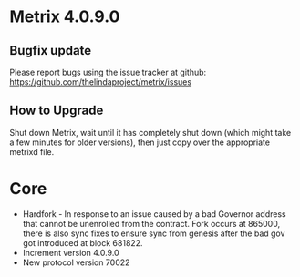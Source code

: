 # Metrix 4.0.9.0

## Bugfix update

Please report bugs using the issue tracker at github: https://github.com/thelindaproject/metrix/issues

## How to Upgrade
Shut down Metrix, wait until it has completely shut down (which might take a few minutes
for older versions), then just copy over the appropriate metrixd file.

# Core

- Hardfork - In response to an issue caused by a bad Governor address that cannot be unenrolled from the contract. Fork occurs at 865000, there is also sync fixes to ensure sync from genesis after the bad gov got introduced at block 681822.
- Increment version 4.0.9.0
- New protocol version 70022